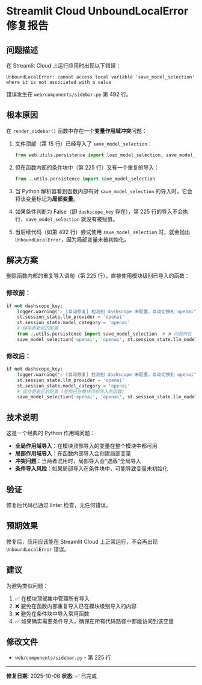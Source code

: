 # Streamlit Cloud UnboundLocalError 修复报告

## 问题描述

在 Streamlit Cloud 上运行应用时出现以下错误：

```
UnboundLocalError: cannot access local variable 'save_model_selection' where it is not associated with a value
```

错误发生在 `web/components/sidebar.py` 第 492 行。

## 根本原因

在 `render_sidebar()` 函数中存在一个**变量作用域冲突**问题：

1. 文件顶部（第 15 行）已经导入了 `save_model_selection`：
   ```python
   from web.utils.persistence import load_model_selection, save_model_selection
   ```

2. 但在函数内部的条件块中（第 225 行）又有一个重复的导入：
   ```python
   from ..utils.persistence import save_model_selection
   ```

3. 当 Python 解析器看到函数内部有对 `save_model_selection` 的导入时，它会将该变量标记为**局部变量**。

4. 如果条件判断为 False（即 `dashscope_key` 存在），第 225 行的导入不会执行，`save_model_selection` 就没有被赋值。

5. 当后续代码（如第 492 行）尝试使用 `save_model_selection` 时，就会抛出 `UnboundLocalError`，因为局部变量未被初始化。

## 解决方案

删除函数内部的重复导入语句（第 225 行），直接使用模块级别已导入的函数：

### 修改前：
```python
if not dashscope_key:
    logger.warning("⚠️ [自动修复] 检测到 dashscope 未配置，自动切换到 openai")
    st.session_state.llm_provider = 'openai'
    st.session_state.model_category = 'openai'
    # 保存更新后的配置
    from ..utils.persistence import save_model_selection  # ❌ 问题所在
    save_model_selection('openai', 'openai', st.session_state.llm_model)
```

### 修改后：
```python
if not dashscope_key:
    logger.warning("⚠️ [自动修复] 检测到 dashscope 未配置，自动切换到 openai")
    st.session_state.llm_provider = 'openai'
    st.session_state.model_category = 'openai'
    # 保存更新后的配置 (使用已在模块顶部导入的函数)
    save_model_selection('openai', 'openai', st.session_state.llm_model)  # ✅ 修复
```

## 技术说明

这是一个经典的 Python 作用域问题：

- **全局作用域导入**：在模块顶部导入的变量在整个模块中都可用
- **局部作用域导入**：在函数内部导入会创建局部变量
- **冲突问题**：当两者混用时，局部导入会"遮蔽"全局导入
- **条件导入风险**：如果局部导入在条件块中，可能导致变量未初始化

## 验证

修复后代码已通过 linter 检查，无任何错误。

## 预期效果

修复后，应用应该能在 Streamlit Cloud 上正常运行，不会再出现 `UnboundLocalError` 错误。

## 建议

为避免类似问题：
1. ✅ 在模块顶部集中管理所有导入
2. ❌ 避免在函数内部重复导入已在模块级别导入的内容
3. ❌ 避免在条件块中导入常用函数
4. ✅ 如果确实需要条件导入，确保在所有代码路径中都能访问到该变量

## 修改文件

- `web/components/sidebar.py` - 第 225 行

---
**修复日期**: 2025-10-06
**状态**: ✅ 已完成

